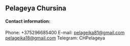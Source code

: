 ## Pelageya Chursina
#### Contact information:
Phone: +375296685400
E-mail: pelageika81@gmail.com
        pelageika18@gmail.com
Telegram: CHPelageya        
        
